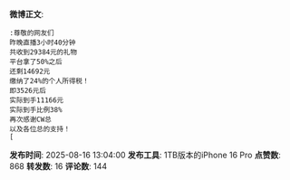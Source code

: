 **微博正文**: 
```
:尊敬的网友们
昨晚直播3小时40分钟
共收到29384元的礼物
平台拿了50%之后
还剩14692元
缴纳了24%的个人所得税！
即3526元后
实际到手11166元
实际到手比例38%
再次感谢CW总
以及各位总的支持！
[
```
**发布时间**: 2025-08-16 13:04:00
**发布工具**: 1TB版本的iPhone 16 Pro
**点赞数**: 868
**转发数**: 16
**评论数**: 144
